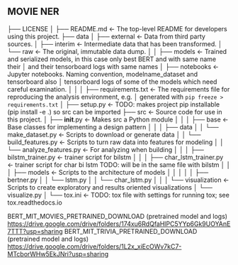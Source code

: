 ## MOVIE NER
├── LICENSE
│
├── README.md          <- The top-level README for developers using this project.
├── data
│   ├── external       <- Data from third party sources.
│   ├── interim        <- Intermediate data that has been transformed.
│   └── raw            <- The original, immutable data dump.
│
│
├── models             <- Trained and serialized models, in this case only best BERT and with same name their 
│                         and their tensorboard logs with same names
│
├── notebooks          <- Jupyter notebooks. Naming convention, modelname_dataset and tensorboard also
│                         tensorboard logs of some of the models which need careful examination.
│
│
│
├── requirements.txt   <- The requirements file for reproducing the analysis environment, e.g.
│                         generated with `pip freeze > requirements.txt`
│
├── setup.py           <- TODO: makes project pip installable (pip install -e .) so src can be imported
├── src                <- Source code for use in this project.
│   ├── __init__.py    <- Makes src a Python module
│   │
│   ├── base <- Base classes for implementing a design pattern
│   │
│   ├── data
│   │   └── make_dataset.py <- Scripts to download or generate data
│   │   └── build_features.py <- Scripts to turn raw data into features for modeling
│   │   └── analyze_features.py <- For analyzing when building
│   │
│   ├── bilstm_trainer.py <- trainer script for bilstm
│   │
│   ├── char_lstm_trainer.py <- trainer script for char bi lstm TODO: will be in the same file with bilstm 
│   │
│   ├── models         <- Scripts to the architecture of models
│   │   │
│   │   ├── bertner.py
│   │   └── lstm.py
│   │   └── char_lstm.py
│   │
│   └── visualization  <- Scripts to create exploratory and results oriented visualizations
│       └── visualize.py
│
└── tox.ini            <- TODO: tox file with settings for running tox; see tox.readthedocs.io

BERT_MIT_MOVIES_PRETRAINED_DOWNLOAD (pretrained model and logs)
https://drive.google.com/drive/folders/174xu6RdQfaHlPC5YYp6Gk9UOYAnE7TTT?usp=sharing
BERT_MIT_TRIVIA_PRETRAINED_DOWNLOAD (pretrained model and logs)
https://drive.google.com/drive/folders/1L2x_xiEcOWv7kC7-MTcborWHw5EkJNri?usp=sharing